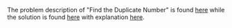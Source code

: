 The problem description of "Find the Duplicate Number" is found [here](https://leetcode.com/problems/find-the-duplicate-number/description/?envType=daily-question&envId=2023-09-19) while the solution is found [here](https://github.com/aurimas13/Solutions-To-Problems/blob/main/LeetCode/Python%20Solutions/Find%20the%20Duplicate%20Number/find.py) with explanation [here](https://leetcode.com/problems/find-the-duplicate-number/solutions/4062702/java-and-python-solutions-well-explained/).

